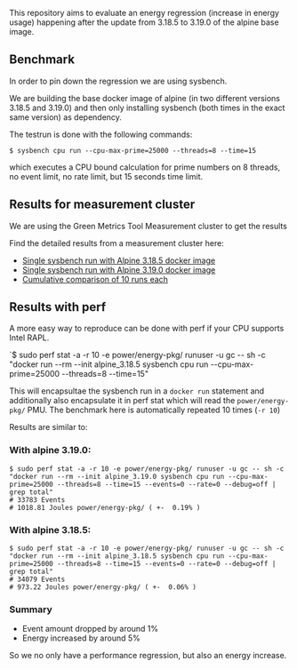 This repository aims to evaluate an energy regression (increase in energy usage) happening after the update from
3.18.5 to 3.19.0 of the alpine base image.

## Benchmark

In order to pin down the regression we are using sysbench.

We are building the base docker image of alpine (in two different versions 3.18.5 and 3.19.0) and then only installing
sysbench (both times in the exact same version) as dependency.

The testrun is done with the following commands:

`$ sysbench cpu run --cpu-max-prime=25000 --threads=8 --time=15`

which executes a CPU bound calculation for prime numbers on 8 threads, no event limit, no rate limit, but 15 seconds time
limit.

## Results for measurement cluster

We are using the Green Metrics Tool Measurement cluster to get the results

Find the detailed results from a measurement cluster here:

- [Single sysbench run with Alpine 3.18.5 docker image](https://metrics.green-coding.io/stats.html?id=b0cb7f90-8c4c-4d66-a5ac-ab44186039b5)
- [Single sysbench run with Alpine 3.19.0 docker image](https://metrics.green-coding.io/stats.html?id=f8c56841-b70f-4f66-877f-f9b9cdc74d78)
- [Cumulative comparison of 10 runs each](https://metrics.green-coding.io/compare.html?ids=b0cb7f90-8c4c-4d66-a5ac-ab44186039b5,f8c56841-b70f-4f66-877f-f9b9cdc74d78,da146255-19f0-41d7-9140-69a4c364532d,d8b5e53d-7726-4ecf-9439-f9fb2beeb04e,d46f4148-7bfc-4435-b398-1ce903565815,9aeb8db8-2ef8-4905-967d-2ad444b23c25,330d49a1-e908-45da-982a-986edbf3b43f,1684ba97-96f9-42dd-8e8a-9b2e0aee3bad,739147d8-0f14-4b6f-86ea-03d281f1f19e,0914e700-3b12-4acf-8751-7a366456b782,e7bb50a7-a335-47c5-95fa-6dc9b95ff571,bfc3e0db-4ded-42f6-b2f0-9411a270c174,1b943114-a5a7-4ad4-9f36-a6956ccc7296,bd29bcf9-aa94-40b8-9397-a6f23fbd0449,42a96472-6649-4c63-8d47-ebc4bb32c319,3b133cad-c87f-4775-b94c-d3cdd1281ff0,73072192-4eb0-4578-93f0-5e8b9af8a4a4,fe326915-4f7c-43d6-8ea0-78c4c68da36e,441b6c0c-e354-4864-98bc-fb601bf1bf99,332d93b5-5b93-4c81-889e-44e368de33b9,801ab9b4-5226-405a-be1d-a79bab58e4f0,a0759dec-0b4f-491d-b696-4f73718e84b0)


## Results with perf

A more easy way to reproduce can be done with perf if your CPU supports Intel RAPL.

`$ sudo perf stat -a -r 10 -e power/energy-pkg/ runuser -u gc -- sh -c "docker run --rm --init alpine_3.18.5 sysbench cpu run --cpu-max-prime=25000 --threads=8 --time=15"

This will encapsultae the sysbench run in a `docker run` statement and additionally also encapsulate it in perf stat
which will read the `power/energy-pkg/` PMU. The benchmark here is automatically repeated 10 times (`-r 10`)

Results are similar to:

### With alpine 3.19.0:
```
$ sudo perf stat -a -r 10 -e power/energy-pkg/ runuser -u gc -- sh -c "docker run --rm --init alpine_3.19.0 sysbench cpu run --cpu-max-prime=25000 --threads=8 --time=15 --events=0 --rate=0 --debug=off | grep total"
# 33783 Events
# 1018.81 Joules power/energy-pkg/ ( +-  0.19% )
```

### With alpine 3.18.5:
```
$ sudo perf stat -a -r 10 -e power/energy-pkg/ runuser -u gc -- sh -c "docker run --rm --init alpine_3.18.5 sysbench cpu run --cpu-max-prime=25000 --threads=8 --time=15 --events=0 --rate=0 --debug=off | grep total"
# 34079 Events
# 973.22 Joules power/energy-pkg/ ( +-  0.06% )
```

### Summary
- Event amount dropped by around 1%
- Energy increased by around 5%

So we no only have a performance regression, but also an energy increase.
